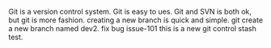Git is a version control system.
Git is easy to ues.
Git and SVN is both ok, but git is more fashion.
creating a new branch is quick and simple.
git create a new branch named dev2.
fix bug issue-101
this is a new git control stash test.
